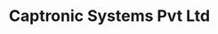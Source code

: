 ---
title: "Captronic Systems Pvt Ltd"
url: /trivandrum/captronic-systems-pvt-ltd/
shop: computer
---